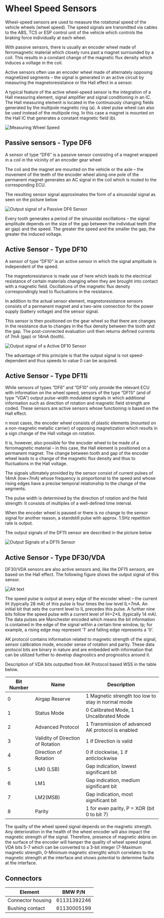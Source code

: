 # Wheel Speed Sensors

Wheel-speed sensors are used to measure the rotational speed of the vehicle wheels (wheel speed). The speed signals are transmitted via cables to the ABS, TCS or ESP control unit of the vehicle which controls the braking force individually at each wheel.

With passive sensors, there is usually an encoder wheel made of ferromagnetic material which closely runs past a magnet surrounded by a coil. This results in a constant change of the magnetic flux density which induces a voltage in the coil.

Active sensors often use an encoder wheel made of alternately opposing magnetized segments – the signal is generated in an active circuit by measuring the magnetoresistance or the Hall effect in a sensor.

A typical feature of the active wheel-speed sensor is the integration of a Hall measuring element, signal amplifier and signal conditioning in an IC. The Hall measuring element is located in the continuously changing fields generated by the multipole magnetic ring (a). A steel pulse wheel can also be used instead of the multipole ring. In this case a magnet is mounted on the Hall IC that generates a constant magnetic field (b).

![Measuring Wheel Speed](../Pictures/ActiveVSS-02.png)


## Passive sensors - Type DF6

A sensor of type “DF6” is a passive sensor consisting of a magnet wrapped in a coil in the vicinity of an encoder gear wheel

The coil and the magnet are mounted on the vehicle or the axle – the movement of the teeth of the encoder wheel along one pole of the permanent magnet generates an AC signal in the coil which is routed to the corresponding ECU.

The resulting sensor signal approximates the form of a sinusoidal signal as seen on the picture below

![Output signal of a Passive DF6 Sensor](../Pictures/VSS-DF6.png)

Every tooth generates a period of the sinusoidal oscillations – the signal amplitude depends on the size of the gap between the individual teeth (the air gap) and the speed. The greater the speed and the smaller the gap, the greater the induced voltage.

## Active Sensor - Type DF10

A sensor of type “DF10” is an active sensor in which the signal amplitude is independent of the speed.

The magnetoresistance is made use of here which leads to the electrical resistance of certain materials changing when they are brought into contact with a magnetic field. Oscillations of the magnetic flux density correspondingly lead to fluctuations in the resistance.

In addition to the actual sensor element, magnetoresistance sensors consists of a permanent magnet and a two-wire connection for the power supply (battery voltage) and the sensor signal.

This sensor is then positioned on the gear wheel so that there are changes in the resistance due to changes in the flux density between the tooth and the gap. The post-connected evaluation unit then returns defined currents of 7mA (gap) or 14mA (tooth).

![Output signal of a Active DF10 Sensor](../Pictures/VSS-DF10.png)

The advantage of this principle is that the output signal is not speed-dependent and thus speeds to value 0 can be acquired.

## Active Sensor - Type DF11i

While sensors of types “DF6” and “DF10” only provide the relevant ECU with information on the wheel speed, sensors of the type “DF11i” (and of type “VDA”) output pulse-width modulated signals in which additional information such as direction of rotation and magnetic field strength are coded. These sensors are active sensors whose functioning is based on the Hall effect.

n most cases, the encoder wheel consists of plastic elements (mounted on a non-magnetic metallic carrier) of opposing magnetization which results in a sign change of the Hall voltage on rotation.

It is, however, also possible for the encoder wheel to be made of a ferromagnetic material – in this case, the Hall element is positioned on a permanent magnet. The change between tooth and gap of the encoder wheel leads to a change of the magnetic flux density and thus to fluctuations in the Hall voltage.

The signals ultimately provided by the sensor consist of current pulses of 14mA (low=7mA) whose frequency is proportional to the speed and whose rising edges have a precise temporal relationship to the change of the segments.

The pulse width is determined by the direction of rotation and the field strength: It consists of multiples of a well-defined time interval.

When the encoder wheel is paused or there is no change to the sensor signal for another reason, a standstill pulse with approx. 1.5Hz repetition rate is output.

The output signals of the DF11i sensor are described in the picture below

![Output Signals of a DF11i Sensor](../Pictures/VSS-DF11i.png)

## Active Sensor - Type DF30/VDA

DF30/VDA sensors are also active sensors and, like the DF11i sensors, are based on the Hall effect. The following figure shows the output signal of this sensor.

![Alt text](../Pictures/VSS-DF30.png)

The speed pulse is output at every edge of the encoder wheel – the current IH (typically 28 mA) of this pulse is four times the low level IL=7mA. An initial bit that sets the current level to IL precedes this pulse. A further nine bits follow the speed pulse with a current level of IH=2*IL (typically 14 mA). The data pulses are Manchester encoded which means the bit information is contained in the edge of the signal within a certain time window, tp; for example, a rising edge may represent '1' and falling edge represents a '0'.

AK protocol contains information related to magnetic strength of the signal, sensor calibration mode, encoder sense of rotation and parity. These data protocol bits are binary in nature and are embedded with information that can be utilized further to develop diagnostics and prognostics around it.

Description of VDA bits outputted from AK Protocol based WSS in the table below.

|Bit Number|Name |Description|
|---|---|---|
|0 |Airgap Reserve |1 Magnetic strength too low to stay in normal mode |
|1 |Status Mode |0 Calibrated Mode, 1 Uncalibrated Mode |
|2 |Advanced Protocol |1 Transmission of advanced AK protocol is enabled |
|3 |Validity of Direction of Rotation |1 if Direction is valid |
|4 |Direction of Rotation |0 if clockwise, 1 if anticlockwise |
|5 |LM0 (LSB) |Gap indication, lowest significant bit |
|6 |LM1 |Gap indication, medium significant bit |
|7 |LM2(MSB) |Gap indication, most significant bit |
|8 |Parity |1 for even parity, P = XOR (bit 0 to bit 7) |

The quality of the wheel speed signal depends on the magnetic strength. Any deterioration in the health of the wheel encoder will also impact the magnetic strength of the signal. Therefore, presence of magnetic debris on the surface of the encoder will hamper the quality of wheel speed signal. VDA bits 5-7 which can be converted to a 3-bit integer (7-Maximum magnetic strength, 0-Minimum magnetic strength) which correlates to the magnetic strength at the interface and shows potential to determine faults at the interface.

## Connectors

|Element|BMW P/N |
|---|---|
|Connector housing |61131392246 |
|Bushing contact |61130005199 |
